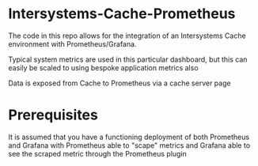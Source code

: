 # Intersystems-Cache-Prometheus

The code in this repo allows for the integration of an Intersystems Cache environment with Prometheus/Grafana.

Typical system metrics are used in this particular dashboard, but this can easily be scaled to using bespoke application metrics also

Data is exposed from Cache to Prometheus via a cache server page


# Prerequisites

It is assumed that you have a functioning deployment of both Prometheus and Grafana with Prometheus able to "scape" metrics and Grafana able to see the scraped metric through the Prometheus plugin

